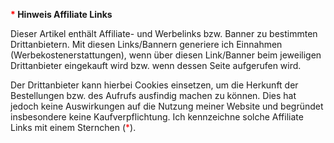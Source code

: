 **<span style="color: red;">*</span> Hinweis Affiliate Links**

Dieser Artikel enthält Affiliate- und Werbelinks bzw. Banner zu bestimmten Drittanbietern. Mit diesen Links/Bannern generiere ich Einnahmen (Werbekostenerstattungen), wenn über diesen Link/Banner beim jeweiligen Drittanbieter eingekauft wird bzw. wenn dessen Seite aufgerufen wird.

Der Drittanbieter kann hierbei Cookies einsetzen, um die Herkunft der Bestellungen bzw. des Aufrufs ausfindig machen zu können. Dies hat jedoch keine Auswirkungen auf die Nutzung meiner Website und begründet insbesondere keine Kaufverpflichtung. Ich kennzeichne solche Affiliate Links mit einem Sternchen (<span style="color: red;">*</span>).

[Nikon D750]: https://www.amazon.de/gp/product/B00NINZLKK/ref=as_li_qf_asin_il_tl?ie=UTF8&tag=wetty-21&creative=6742&linkCode=as2&creativeASIN=B00NINZLKK&linkId=80eb8b3f46e2a11c8c2b0ac46328af01 "Nikon D750 SLR-Digitalkamera (24,3 Megapixel, 8,1 cm (3,2 Zoll) Display, HDMI, USB 2.0) nur Gehäuse schwarz"
[Nikon Coolpix A]: https://www.amazon.de/gp/product/B00BPMIJOG/ref=as_li_qf_asin_il_tl?ie=UTF8&tag=wetty-21&creative=6742&linkCode=as2&creativeASIN=B00BPMIJOG&linkId=22ca256d1b4e85cd1935e20d26cad095 "Nikon Coolpix A Digitalkamera (16 Megapixel, 7,6 cm (3 Zoll) LCD-Display, 28mm Weitwinkelobjektiv, Lichtstärke 1:2,8, Full HD Video) titan silber"
[Nikon D7200]: https://amzn.to/2SAHVbO "Nikon D7200 SLR-Digitalkamera (24 Megapixel, 8 cm (3,2 Zoll) LCD-Display, Wi-Fi, NFC, Full-HD-Video) nur Kameragehäuse schwarz"
[Tamron 150-600mm F/5-6.3 Di VC USD]: https://amzn.to/2Vnl1qt "Tamron SP 150-600mm F/5-6.3 Di VC USD Teleobjektiv für Nikon"
[Samyang 14/2,8]: https://amzn.to/2GSIlsQ "Samyang 14/2,8 Objektiv DSLR Nikon F AE manueller Fokus automatischer Blendenring Fotoobjektiv, Weitwinkelobjektiv schwarz"
[Nikon 50 mm/F 1.4 G]: https://amzn.to/2CO3S1J "Nikon 50 mm/F 1.4 G Objektiv"
[Nikon AF-S Nikkor 18-35mm 1:3,5-4,5G ED]: https://amzn.to/2GUCoeQ "Nikon AF-S Nikkor 18-35mm 1:3,5-4,5G ED Objektiv"
[Novoflex TrioPod A2840]: https://amzn.to/2H1pNa2 "Novoflex TrioPod A2840 Professionelles Dreibeinstativ mit 4-Segment-Aluminiumbeinen und 151 cm Arbeitshöhe - Made in Germany"
[Lowepro Pro Runner 450 AW]: https://amzn.to/2GSv3g0 "Lowepro Pro Runner 450 AW SLR-Kamerarucksack (für SLR, Zubehör und 17-Zoll-Notebook) schwarz"